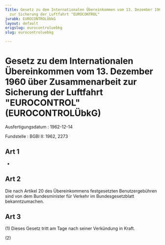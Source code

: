 ```yaml
---
Title: Gesetz zu dem Internationalen Übereinkommen vom 13. Dezember 1960 über Zusammenarbeit
  zur Sicherung der Luftfahrt "EUROCONTROL"
jurabk: EUROCONTROLÜbkG
layout: default
origslug: eurocontroluebkg
slug: eurocontroluebkg

---
```


# Gesetz zu dem Internationalen Übereinkommen vom 13. Dezember 1960 über Zusammenarbeit zur Sicherung der Luftfahrt "EUROCONTROL" (EUROCONTROLÜbkG)

Ausfertigungsdatum
:   1962-12-14

Fundstelle
:   BGBl II: 1962, 2273



## Art 1

-


## Art 2

Die nach Artikel 20 des Übereinkommens festgesetzten Benutzergebühren
sind von dem Bundesminister für Verkehr im Bundesgesetzblatt
bekanntzumachen.


## Art 3

(1) Dieses Gesetz tritt am Tage nach seiner Verkündung in Kraft.

(2)

